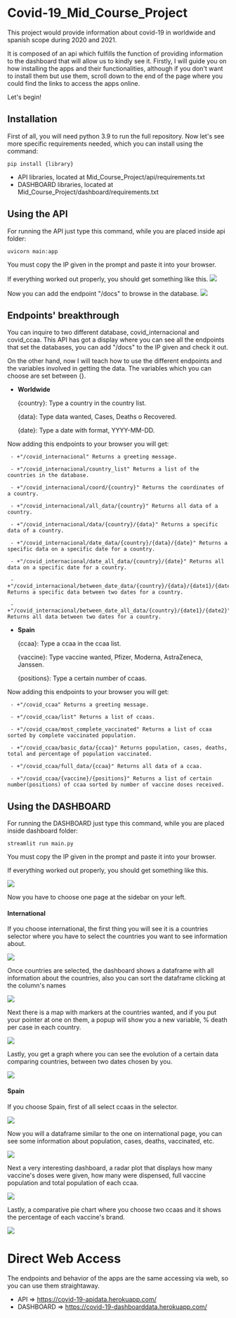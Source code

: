 # Covid-19_Mid_Course_Project
This project would provide information about covid-19 in worldwide and spanish scope during 2020 and 2021.

It is composed of an api which fulfills the function of providing information to the dashboard that will allow us to kindly see it.
Firstly, I will guide you on how installing the apps and their functionalities, although if you don't want to install them but use them, scroll down to the end of the page where you could find the links to access the apps online.

Let's begin!

## Installation

First of all, you will need python 3.9 to run the full repository. Now let's see more specific requirements needed, which you can install using the command:
``` shell
pip install {library}
```

- API libraries, located at Mid_Course_Project/api/requirements.txt
- DASHBOARD libraries, located at Mid_Course_Project/dashboard/requirements.txt

## Using the API

For running the API just type this command, while you are placed inside api folder:

``` shell
uvicorn main:app
```

You must copy the IP given in the prompt and paste it into your browser.

If everything worked out properly, you should get something like this.
![](images/entrar_api.PNG)

Now you can add the endpoint "/docs" to browse in the database.
![](images/api_docs.PNG)

## Endpoints' breakthrough
You can inquire to two different database, covid_internacional and covid_ccaa.
This API has got a display where you can see all the endpoints that set the databases, you can add "/docs" to the IP given and check it out.

On the other hand, now I will teach how to use the different endpoints and the variables involved in getting the data.
The variables which you can choose are set between {}.

- **Worldwide**

     {country}: Type a country in the country list.

     {data}: Type data wanted, Cases, Deaths o Recovered.

     {date}: Type a date with format, YYYY-MM-DD.

Now adding this endpoints to your browser you will get:

     - +"/covid_internacional" Returns a greeting message.

     - +"/covid_internacional/country_list" Returns a list of the countries in the database.

     - +"/covid_internacional/coord/{country}" Returns the coordinates of a country.

     - +"/covid_internacional/all_data/{country}" Returns all data of a country.

     - +"/covid_internacional/data/{country}/{data}" Returns a specific data of a country.

     - +"/covid_internacional/date_data/{country}/{data}/{date}" Returns a specific data on a specific date for a country.

     - +"/covid_internacional/date_all_data/{country}/{date}" Returns all data on a specific date for a country.

     - +"/covid_internacional/between_date_data/{country}/{data}/{date1}/{date2}" Returns a specific data between two dates for a country.

     - +"/covid_internacional/between_date_all_data/{country}/{date1}/{date2}" Returns all data between two dates for a country.


- **Spain**

     {ccaa}: Type a ccaa in the ccaa list.

     {vaccine}: Type vaccine wanted, Pfizer, Moderna, AstraZeneca, Janssen.

     {positions}: Type a certain number of ccaas.

Now adding this endpoints to your browser you will get:

     - +"/covid_ccaa" Returns a greeting message.

     - +"/covid_ccaa/list" Returns a list of ccaas.

     - +"/covid_ccaa/most_complete_vaccinated" Returns a list of ccaa sorted by complete vaccinated population.

     - +"/covid_ccaa/basic_data/{ccaa}" Returns population, cases, deaths, total and percentage of population vaccinated.

     - +"/covid_ccaa/full_data/{ccaa}" Returns all data of a ccaa.

     - +"/covid_ccaa/{vaccine}/{positions}" Returns a list of certain number(positions) of ccaa sorted by number of vaccine doses received.

## Using the DASHBOARD

For running the DASHBOARD just type this command, while you are placed inside dashboard folder:

``` shell
streamlit run main.py
```

You must copy the IP given in the prompt and paste it into your browser.

If everything worked out properly, you should get something like this.

![](images/entrar_dash.PNG)

Now you have to choose one page at the sidebar on your left.

#### International

If you choose international, the first thing you will see it is a countries selector where you have to select the countries you want to see information about.

![](images/select_countries.PNG)

Once countries are selected, the dashboard shows a dataframe with all information about the countries, also you can sort the dataframe clicking at the column's names

![](images/tabla_countries.PNG)

Next there is a map with markers at the countries wanted, and if you put your pointer at one on them, a popup will show you a new variable, % death per case in each country.

![](images/mapa_countries.PNG)

Lastly, you get a graph where you can see the evolution of a certain data comparing countries, between two dates chosen by you.

![](images/graph_countries.PNG)

#### Spain

If you choose Spain, first of all select ccaas in the selector.

![](images/select_ccaa.PNG)

Now you will a dataframe similar to the one on international page, you can see some information about population, cases, deaths, vaccinated, etc.

![](images/tabla_ccaa.PNG)

Next a very interesting dashboard, a radar plot that displays how many vaccine's doses were given, how many were dispensed, full vaccine population and total population of each ccaa.

![](images/radar_plot.PNG)

Lastly, a comparative pie chart where you choose two ccaas and it shows the percentage of each vaccine's brand.

![](images/piechart_ccaa.PNG)

# Direct Web Access

The endpoints and behavior of the apps are the same accessing via web, so you can use them straightaway.

- API => https://covid-19-apidata.herokuapp.com/
- DASHBOARD => https://covid-19-dashboarddata.herokuapp.com/

